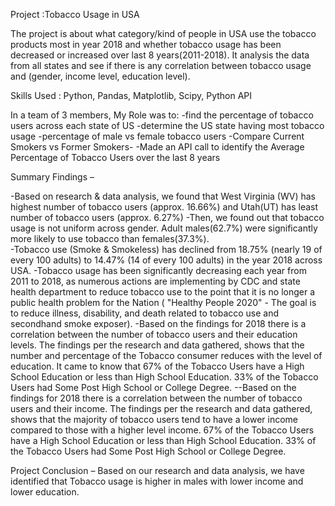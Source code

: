 Project :Tobacco Usage in USA

The project is about what category/kind of people in USA use the tobacco products most in year 2018 and whether tobacco usage has been decreased or increased over last 8 years(2011-2018). It analysis the data from all states and see if there is any correlation between tobacco usage and (gender, income level, education level).


Skills Used : Python, Pandas, Matplotlib, Scipy, Python API

In a team of 3 members, My Role was to:
-find the percentage of tobacco users across each state of US
-determine the US state having most tobacco usage
-percentage of male vs female tobacco users
-Compare Current Smokers vs Former Smokers-
-Made an API call to identify the Average Percentage of Tobacco Users over the last 8 years


Summary Findings – 

-Based on research & data analysis, we found that West Virginia (WV) has highest number of tobacco users (approx. 16.66%) and Utah(UT) has least number of tobacco users (approx. 6.27%)
-Then, we found out that tobacco usage is not uniform across gender. Adult males(62.7%) were significantly more likely to use tobacco than females(37.3%).    
-Tobacco use (Smoke & Smokeless) has declined from 18.75% (nearly 19 of every 100 adults) to 14.47% (14 of every 100 adults) in the year 2018 across USA.
-Tobacco usage has been significantly decreasing each year from 2011 to 2018, as numerous actions are implementing by CDC and state health department to reduce tobacco use to the point that it is no longer a public health problem for the Nation ( "Healthy People 2020" - The goal is to reduce illness, disability, and death related to tobacco use and secondhand smoke exposer).
-Based on the findings for 2018 there is a correlation between the number of tobacco users and their education levels. The findings per the research and data gathered, shows that the number and percentage of the Tobacco consumer reduces with the level of education. It came to know that 67% of the Tobacco Users have a High School Education or less than High School Education. 33% of the Tobacco Users had Some Post High School or College Degree.
--Based on the findings for 2018 there is a correlation between the number of tobacco users and their income. The findings per the research and data gathered, shows that the majority of tobacco users tend to have a lower income compared to those with a higher level income. 67% of the Tobacco Users have a High School Education or less than High School Education. 33% of the Tobacco Users had Some Post High School or College Degree.


Project Conclusion –
Based on our research and data analysis, we have identified that Tobacco usage is higher in males with lower income and lower education.


